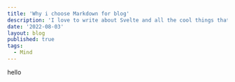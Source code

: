 ```yaml
---
title: 'Why i choose Markdown for blog'
description: 'I love to write about Svelte and all the cool things that you can build with it.'
date: '2022-08-03'
layout: blog
published: true
tags:
  - Mind
---
```


hello
